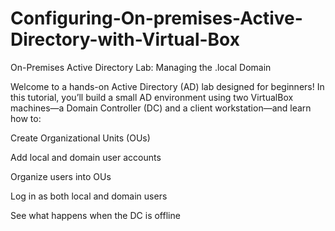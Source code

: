 # Configuring-On-premises-Active-Directory-with-Virtual-Box
On-Premises Active Directory Lab: Managing the <your-domain>.local Domain



Welcome to a hands-on Active Directory (AD) lab designed for beginners! In this tutorial, you’ll build a small AD environment using two VirtualBox machines—a Domain Controller (DC) and a client workstation—and learn how to:

Create Organizational Units (OUs)

Add local and domain user accounts

Organize users into OUs

Log in as both local and domain users

See what happens when the DC is offline
